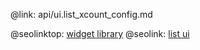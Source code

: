 @link: api/ui.list_xcount_config.md

@seolinktop: [widget library](https://webix.com)
@seolink: [list ui](https://webix.com/widget/list/)